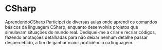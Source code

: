 # CSharp
AprendendoCSharp
Participei de diversas aulas onde aprendi os comandos básicos da linguagem CSharp, enquanto desenvolvia projetos que simulavam situações do mundo real. Dediquei-me a criar e recriar códigos, fazendo anotações detalhadas para não deixar nenhum detalhe passar despercebido, a fim de ganhar maior proficiência na linguagem.
